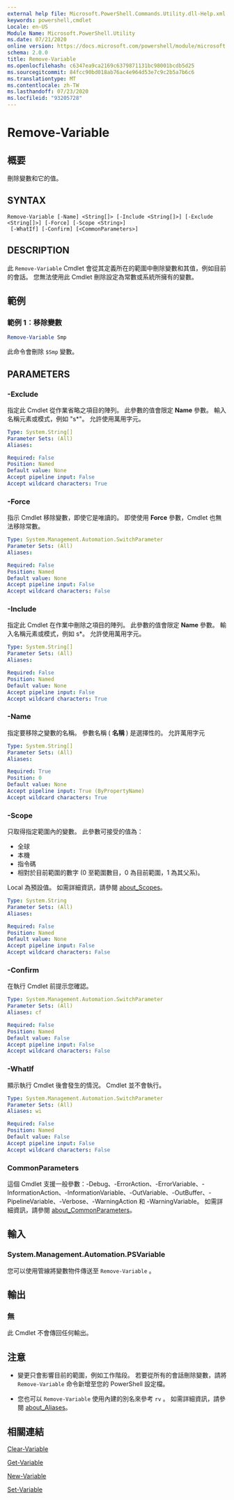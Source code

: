 ```yaml
---
external help file: Microsoft.PowerShell.Commands.Utility.dll-Help.xml
keywords: powershell,cmdlet
Locale: en-US
Module Name: Microsoft.PowerShell.Utility
ms.date: 07/21/2020
online version: https://docs.microsoft.com/powershell/module/microsoft.powershell.utility/remove-variable?view=powershell-5.1&WT.mc_id=ps-gethelp
schema: 2.0.0
title: Remove-Variable
ms.openlocfilehash: c6347ea9ca2169c6379871131bc98001bcdb5d25
ms.sourcegitcommit: 84fcc90bd018ab76ac4e964d53e7c9c2b5a7b6c6
ms.translationtype: MT
ms.contentlocale: zh-TW
ms.lasthandoff: 07/23/2020
ms.locfileid: "93205728"
---
```

# Remove-Variable

## 概要
刪除變數和它的值。

## SYNTAX

```
Remove-Variable [-Name] <String[]> [-Include <String[]>] [-Exclude <String[]>] [-Force] [-Scope <String>]
 [-WhatIf] [-Confirm] [<CommonParameters>]
```

## DESCRIPTION

此 `Remove-Variable` Cmdlet 會從其定義所在的範圍中刪除變數和其值，例如目前的會話。 您無法使用此 Cmdlet 刪除設定為常數或系統所擁有的變數。

## 範例

### 範例 1︰移除變數

```powershell
Remove-Variable Smp
```

此命令會刪除 `$Smp` 變數。

## PARAMETERS

### -Exclude

指定此 Cmdlet 從作業省略之項目的陣列。 此參數的值會限定 **Name** 參數。 輸入名稱元素或模式，例如 "s*"。 允許使用萬用字元。

```yaml
Type: System.String[]
Parameter Sets: (All)
Aliases:

Required: False
Position: Named
Default value: None
Accept pipeline input: False
Accept wildcard characters: True
```

### -Force

指示 Cmdlet 移除變數，即使它是唯讀的。 即使使用 **Force** 參數，Cmdlet 也無法移除常數。

```yaml
Type: System.Management.Automation.SwitchParameter
Parameter Sets: (All)
Aliases:

Required: False
Position: Named
Default value: None
Accept pipeline input: False
Accept wildcard characters: False
```

### -Include

指定此 Cmdlet 在作業中刪除之項目的陣列。 此參數的值會限定 **Name** 參數。 輸入名稱元素或模式，例如 s*。 允許使用萬用字元。

```yaml
Type: System.String[]
Parameter Sets: (All)
Aliases:

Required: False
Position: Named
Default value: None
Accept pipeline input: False
Accept wildcard characters: True
```

### -Name

指定要移除之變數的名稱。 參數名稱 ( **名稱** ) 是選擇性的。
允許萬用字元

```yaml
Type: System.String[]
Parameter Sets: (All)
Aliases:

Required: True
Position: 0
Default value: None
Accept pipeline input: True (ByPropertyName)
Accept wildcard characters: True
```

### -Scope

只取得指定範圍內的變數。 此參數可接受的值為：

- 全球
- 本機
- 指令碼
- 相對於目前範圍的數字 (0 至範圍數目，0 為目前範圍，1 為其父系)。

Local 為預設值。 如需詳細資訊，請參閱 [about_Scopes](../Microsoft.PowerShell.Core/About/about_Scopes.md)。

```yaml
Type: System.String
Parameter Sets: (All)
Aliases:

Required: False
Position: Named
Default value: None
Accept pipeline input: False
Accept wildcard characters: False
```

### -Confirm

在執行 Cmdlet 前提示您確認。

```yaml
Type: System.Management.Automation.SwitchParameter
Parameter Sets: (All)
Aliases: cf

Required: False
Position: Named
Default value: False
Accept pipeline input: False
Accept wildcard characters: False
```

### -WhatIf

顯示執行 Cmdlet 後會發生的情況。 Cmdlet 並不會執行。

```yaml
Type: System.Management.Automation.SwitchParameter
Parameter Sets: (All)
Aliases: wi

Required: False
Position: Named
Default value: False
Accept pipeline input: False
Accept wildcard characters: False
```

### CommonParameters

這個 Cmdlet 支援一般參數：-Debug、-ErrorAction、-ErrorVariable、-InformationAction、-InformationVariable、-OutVariable、-OutBuffer、-PipelineVariable、-Verbose、-WarningAction 和 -WarningVariable。 如需詳細資訊，請參閱 [about_CommonParameters](https://go.microsoft.com/fwlink/?LinkID=113216)。

## 輸入

### System.Management.Automation.PSVariable

您可以使用管線將變數物件傳送至 `Remove-Variable` 。

## 輸出

### 無

此 Cmdlet 不會傳回任何輸出。

## 注意

- 變更只會影響目前的範圍，例如工作階段。 若要從所有的會話刪除變數，請將 `Remove-Variable` 命令新增至您的 PowerShell 設定檔。

- 您也可以 `Remove-Variable` 使用內建的別名來參考 `rv` 。 如需詳細資訊，請參閱 [about_Aliases](../Microsoft.PowerShell.Core/About/about_Aliases.md)。

## 相關連結

[Clear-Variable](Clear-Variable.md)

[Get-Variable](Get-Variable.md)

[New-Variable](New-Variable.md)

[Set-Variable](Set-Variable.md)
